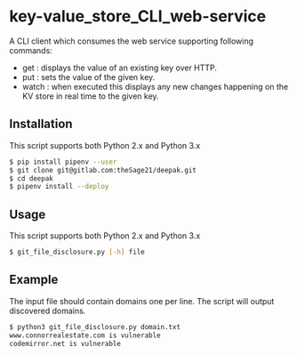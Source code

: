 # key-value_store_CLI_web-service

A CLI client which consumes the web service supporting following commands:
- get <key>: displays the value of an existing key over HTTP.
- put <key> <value>: sets the value of the given key.
- watch <key>: when executed this displays any new changes happening on the KV store in real time to the given key.

## Installation

This script supports both Python 2.x and Python 3.x

```bash
$ pip install pipenv --user
$ git clone git@gitlab.com:theSage21/deepak.git
$ cd deepak
$ pipenv install --deploy
```
## Usage

This script supports both Python 2.x and Python 3.x

```bash
$ git_file_disclosure.py [-h] file
```

## Example
The input file should contain domains one per line. The script will output discovered domains.

```bash
$ python3 git_file_disclosure.py domain.txt 
www.connorrealestate.com is vulnerable
codemirror.net is vulnerable
```

